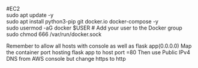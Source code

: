 #EC2<br/>
sudo apt update -y<br/>
sudo apt install python3-pip git docker.io docker-compose -y<br/>
sudo usermod -aG docker $USER  # Add your user to the Docker group<br/>
sudo chmod 666 /var/run/docker.sock<br/>

Remember to allow all hosts with console as well as flask app(0.0.0.0)
Map the container port hosting flask app to host port =80
Then use Public IPv4 DNS from AWS console but change https to http
